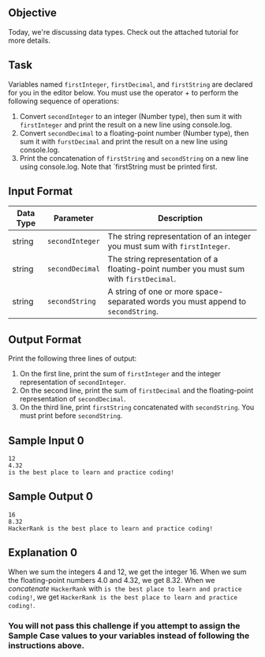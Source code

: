 ## Objective
Today, we're discussing data types. Check out the attached tutorial for more details.

## Task
Variables named `firstInteger`, `firstDecimal`, and `firstString` are declared for you in the editor below. 
You must use the operator &#43; to perform the following sequence of operations:

1. Convert `secondInteger` to an integer (Number type), then sum it with `firstInteger` and print the result on a new line using console.log.
2. Convert `secondDecimal` to a floating-point number (Number type), then sum it with `furstDecimal` and print the result on a new line using console.log.
3. Print the concatenation of `firstString` and `secondString` on a new line using console.log. Note that `firstString must be printed first.

## Input Format
| Data Type | Parameter       | Description                                                                            |
|-----------|-----------------|----------------------------------------------------------------------------------------|
| string    | `secondInteger` | The string representation of an integer you must sum with `firstInteger`.              |
| string    | `secondDecimal` | The string representation of a floating-point number you must sum with `firstDecimal`. |
| string    | `secondString`  | A string of one or more space-separated words you must append to `secondString`.       |

## Output Format
Print the following three lines of output:
1. On the first line, print the sum of `firstInteger` and the integer representation of `secondInteger`.
2. On the second line, print the sum of `firstDecimal` and the floating-point representation of `secondDecimal`.
3. On the third line, print `firstString` concatenated with `secondString`. You must print before `secondString`.

## Sample Input 0
```
12
4.32
is the best place to learn and practice coding!
```

## Sample Output 0
```
16
8.32
HackerRank is the best place to learn and practice coding!
```

## Explanation 0
When we sum the integers 4 and 12, we get the integer 16.
When we sum the floating-point numbers 4.0 and 4.32, we get 8.32. When we _concatenate_ `HackerRank` with `is the best place to learn and practice coding!`, we get `HackerRank is the best place to learn and practice coding!`.

### You will not pass this challenge if you attempt to assign the Sample Case values to your variables instead of following the instructions above.
